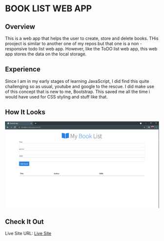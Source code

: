 # BOOK LIST WEB APP

## Overview
This is a web app that helps the user to create, store and delete books. THis prooject is similar to another one of my repos but that one is a non - responsive todo list web app. However, like the ToDO list web app, this web app stores the data on the local storage.

## Experience
Since I am in my early stages of learning JavaScript, I did find this quite challenging so as usual, youtube and google to the rescue. I did make use of this concept that is new to me, Bootstrap. This saved me all the time i would have used for CSS styling and stuff like that.

## How It Looks
![](https://github.com/neophyte-programmer/bookListWebApp/blob/main/picture.png?raw=true)

## Check It Out
Live Site URL: [Live Site]()
